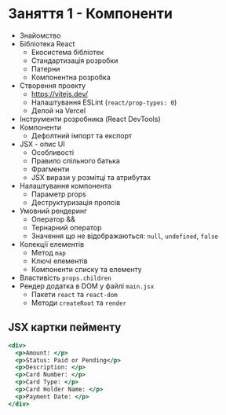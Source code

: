 # Заняття 1 - Компоненти

- Знайомство
- Бібліотека React
  - Екосистема бібліотек
  - Стандартизація розробки
  - Патерни
  - Компонентна розробка
- Створення проекту
  - https://vitejs.dev/
  - Налаштування ESLint (`react/prop-types: 0`)
  - Делой на Vercel
- Інструменти розробника (React DevTools)
- Компоненти
  - Дефолтний імпорт та експорт
- JSX - опис UI
  - Особливості
  - Правило спільного батька
  - Фрагменти
  - JSX вирази у розмітці та атрибутах
- Налаштування компонента
  - Параметр props
  - Деструктуризація пропсів
- Умовний рендеринг
  - Оператор &&
  - Тернарний оператор
  - Значення що не відображаються: `null`, `undefined`, `false`
- Колекції елементів
  - Метод `map`
  - Ключі елементів
  - Компоненти списку та елементу
- Властивість `props.children`
- Рендер додатка в DOM у файлі `main.jsx`
  - Пакети `react` та `react-dom`
  - Методи `createRoot` та `render`

## JSX картки пейменту

```jsx
<div>
  <p>Amount: </p>
  <p>Status: Paid or Pending</p>
  <p>Description: </p>
  <p>Card Number: </p>
  <p>Card Type: </p>
  <p>Card Holder Name: </p>
  <p>Payment Date: </p>
</div>
```